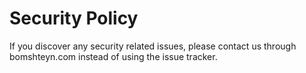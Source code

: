 # Security Policy

If you discover any security related issues, please contact us through bomshteyn.com instead of using the issue tracker.
